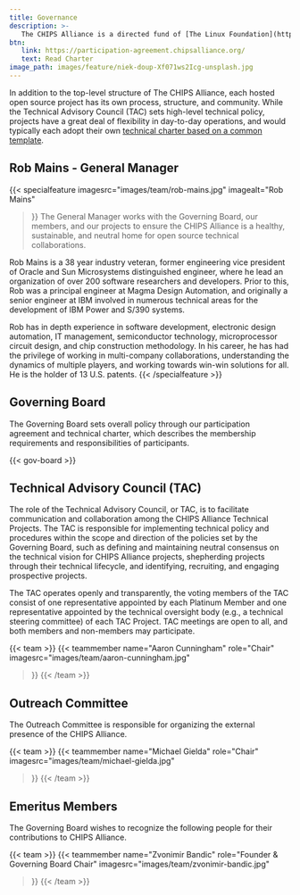 ```yaml
---
title: Governance
description: >-
   The CHIPS Alliance is a directed fund of [The Linux Foundation](https://linuxfoundation.org/), a 501(c)(6) non-profit organization. Following best practices in the industry, we maintain a clear and consistent separation of responsibilities between technical and non-technical governance decisions. The CHIPS Alliance operates under its Charter.
btn:
   link: https://participation-agreement.chipsalliance.org/
   text: Read Charter
image_path: images/feature/niek-doup-Xf071ws2Icg-unsplash.jpg
---
```


In addition to the top-level structure of The CHIPS Alliance, each hosted open source project has its own process, structure, and community. While the Technical Advisory Council (TAC) sets high-level technical policy, projects have a great deal of flexibility in day-to-day operations, and would typically each adopt their own [technical charter based on a common template](https://docs.google.com/document/d/1_NeUOrl8IG7ih-Ji31LehKqv0KGT3VJcotvv4SwBmIg/edit).

## Rob Mains - General Manager
{{< specialfeature 
imagesrc="images/team/rob-mains.jpg"
imagealt="Rob Mains"
>}}
The General Manager works with the Governing Board, our members, and our projects to ensure the CHIPS Alliance is a healthy, sustainable, and neutral home for open source technical collaborations.

Rob Mains is a 38 year industry veteran, former engineering vice president of Oracle and Sun Microsystems distinguished engineer, where he lead an organization of over 200 software researchers and developers. Prior to this, Rob was a principal engineer at Magma Design Automation, and originally a senior engineer at IBM involved in numerous technical areas for the development of IBM Power and S/390 systems.

Rob has in depth experience in software development, electronic design automation, IT management, semiconductor technology, microprocessor circuit design, and chip construction methodology. In his career, he has had the privilege of working in multi-company collaborations, understanding the dynamics of multiple players, and working towards win-win solutions for all. He is the holder of 13 U.S. patents.
{{< /specialfeature >}}

## Governing Board

The Governing Board sets overall policy through our participation agreement and technical charter, which describes the membership requirements and responsibilities of participants.

{{< gov-board >}}

## Technical Advisory Council (TAC)

The role of the Technical Advisory Council, or TAC, is to facilitate communication and collaboration among the CHIPS Alliance Technical Projects. The TAC is responsible for implementing technical policy and procedures within the scope and direction of the policies set by the Governing Board, such as defining and maintaining neutral consensus on the technical vision for CHIPS Alliance projects, shepherding projects through their technical lifecycle, and identifying, recruiting, and engaging prospective projects.

The TAC operates openly and transparently, the voting members of the TAC consist of one representative appointed by each Platinum Member and one representative appointed by the technical oversight body (e.g., a technical steering committee) of each TAC Project. TAC meetings are open to all, and both members and non-members may participate.


{{< team >}}
   {{< teammember 
   name="Aaron Cunningham"
   role="Chair"
   imagesrc="images/team/aaron-cunningham.jpg"
   >}}
{{< /team >}}

## Outreach Committee

The Outreach Committee is responsible for organizing the external presence of the CHIPS Alliance.

{{< team >}}
   {{< teammember 
   name="Michael Gielda"
   role="Chair"
   imagesrc="images/team/michael-gielda.jpg"
   >}}
{{< /team >}}

## Emeritus Members

The Governing Board wishes to recognize the following people for their contributions to CHIPS Alliance.

{{< team >}}
   {{< teammember 
   name="Zvonimir Bandic"
   role="Founder & Governing Board Chair"
   imagesrc="images/team/zvonimir-bandic.jpg"
   >}}
{{< /team >}}
